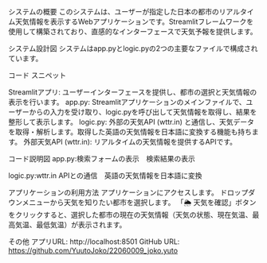 システムの概要
このシステムは、ユーザーが指定した日本の都市のリアルタイム天気情報を表示するWebアプリケーションです。Streamlitフレームワークを使用して構築されており、直感的なインターフェースで天気予報を提供します。

システム設計図
システムはapp.pyとlogic.pyの2つの主要なファイルで構成されています。

コード スニペット

Streamlitアプリ: ユーザーインターフェースを提供し、都市の選択と天気情報の表示を行います。
app.py: Streamlitアプリケーションのメインファイルで、ユーザーからの入力を受け取り、logic.pyを呼び出して天気情報を取得し、結果を整形して表示します。
logic.py: 外部の天気API (wttr.in) と通信し、天気データを取得・解析します。取得した英語の天気情報を日本語に変換する機能も持ちます。
外部天気API (wttr.in): リアルタイムの天気情報を提供するAPIです。

コード説明図
app.py:検索フォームの表示　検索結果の表示

logic.py:wttr.in APIとの通信　英語の天気情報を日本語に変換

アプリケーションの利用方法
アプリケーションにアクセスします。
ドロップダウンメニューから天気を知りたい都市を選択します。
「🌦 天気を確認」ボタンをクリックすると、選択した都市の現在の天気情報（天気の状態、現在気温、最高気温、最低気温）が表示されます。

その他
アプリURL: http://localhost:8501
GitHub URL: https://github.com/YuutoJoko/22060009_joko.yuto
